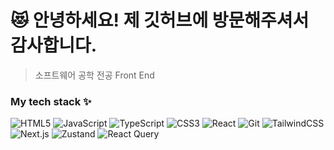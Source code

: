 # 😻 안녕하세요! 제 깃허브에 방문해주셔서 감사합니다.



>소프트웨어 공학 전공
>Front End
### My tech stack ✨
![HTML5](https://img.shields.io/badge/-HTML-red?style=flat-square&logo=html5&logoColor=ffffff) ![JavaScript](https://img.shields.io/badge/-JavaScript-F7DF1E?style=flat-square&logo=javascript&logoColor=000000) ![TypeScript](https://img.shields.io/badge/-TypeScript-007ACC?style=flat-square&logo=typescript&logoColor=ffffff) ![CSS3](https://img.shields.io/badge/-CSS-black?style=flat-square&logo=css3&logoColor=ffffff) ![React](https://img.shields.io/badge/-REACT-blue?style=flat-square&logo=react&logoColor=ffffff) ![Git](https://img.shields.io/badge/-GIT-yellow?style=flat-square&logo=git&logoColor=ffffff) ![TailwindCSS](https://img.shields.io/badge/-TailwindCSS-06B6D4?style=flat-square&logo=tailwind-css&logoColor=ffffff) ![Next.js](https://img.shields.io/badge/-Next.js-000000?style=flat-square&logo=nextdotjs&logoColor=ffffff) ![Zustand](https://img.shields.io/badge/-Zustand-000000?style=flat-square&logo=zustand&logoColor=ffffff)
 ![React Query](https://img.shields.io/badge/-React_Query-FF4154?style=flat-square&logo=react-query&logoColor=ffffff)



